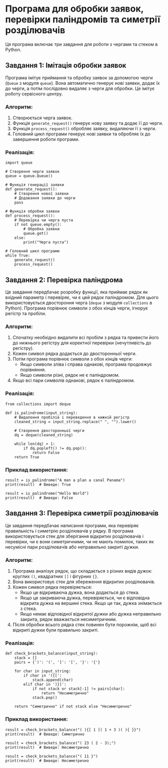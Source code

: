 # Програма для обробки заявок, перевірки паліндромів та симетрії розділювачів

Ця програма включає три завдання для роботи з чергами та стеком в Python.

## Завдання 1: Імітація обробки заявок

Програма імітує приймання та обробку заявок за допомогою черги (`Queue` з модуля `queue`). Вона автоматично генерує нові заявки, додає їх до черги, а потім послідовно видаляє з черги для обробки. Це імітує роботу сервісного центру.

### Алгоритм:
1. Створюється черга заявок.
2. Функція `generate_request()` генерує нову заявку та додає її до черги.
3. Функція `process_request()` обробляє заявку, видаляючи її з черги.
4. Головний цикл програми генерує нові заявки та обробляє їх до завершення роботи програми.

### Реалізація:

```
import queue

# Створення черги заявок
queue = queue.Queue()

# Функція генерації заявки
def generate_request():
    # Створення нової заявки
    # Додавання заявки до черги
    pass

# Функція обробки заявки
def process_request():
    # Перевірка чи черга пуста
    if not queue.empty():
        # Обробка заявки
        queue.get()
    else:
        print("Черга пуста")

# Головний цикл програми
while True:
    generate_request()
    process_request()
```

## Завдання 2: Перевірка паліндрома

Це завдання передбачає розробку функції, яка приймає рядок як вхідний параметр і перевіряє, чи є цей рядок паліндромом. Для цього використовується двостороння черга (`deque` з модуля `collections` в Python). Програма порівнює символи з обох кінців черги, ігнорує регістр та пробіли.

### Алгоритм:
1. Спочатку необхідно видалити всі пробіли з рядка та привести його до нижнього регістру для коректної перевірки (нечутливість до регістру).
2. Кожен символ рядка додається до двосторонньої черги.
3. Потім програма порівнює символи з обох кінців черги:
   - Якщо символи зліва і справа однакові, програма продовжує порівняння.
   - Якщо символи різні, рядок не є паліндромом.
4. Якщо всі пари символів однакові, рядок є паліндромом.

### Реалізація:

```
from collections import deque

def is_palindrome(input_string):
    # Видалення пробілів і переведення в нижній регістр
    cleaned_string = input_string.replace(" ", "").lower()
    
    # Створення двосторонньої черги
    dq = deque(cleaned_string)
    
    while len(dq) > 1:
        if dq.popleft() != dq.pop():
            return False
    return True
```
### Приклад використання:
```
result = is_palindrome("A man a plan a canal Panama")
print(result)  # Виведе: True

result = is_palindrome("Hello World")
print(result)  # Виведе: False
```

## Завдання 3: Перевірка симетрії розділювачів

Це завдання передбачає написання програми, яка перевіряє правильність і симетрію розділювачів у рядку. В програма використовується стек для зберігання відкритих розділювачів і перевірки, чи є вони симетричними, чи не мають помилок, таких як несумісні пари розділювачів або неправильно закриті дужки.

### Алгоритм:
1. Програма аналізує рядок, що складається з різних видів дужок: круглих `()`, квадратних `[]` і фігурних `{}`.
2. Вона використовує стек для збереження відкритих розділювачів.
3. Кожен символ рядка перевіряється:
    - Якщо це відкриваюча дужка, вона додається до стека.
    - Якщо це закриваюча дужка, перевіряється, чи є відповідна відкрита дужка на вершині стека. Якщо це так, дужка знімається з стека.
    - Якщо немає відповідної відкритої дужки або дужка неправильно закрита, рядок вважається несиметричним.
4. Після обробки всього рядка стек повинен бути порожнім, щоб всі відкриті дужки були правильно закриті.

### Реалізація:

```
def check_brackets_balance(input_string):
    stack = []
    pairs = {')': '(', ']': '[', '}': '{'}
    
    for char in input_string:
        if char in '({[':
            stack.append(char)
        elif char in ')}]':
            if not stack or stack[-1] != pairs[char]:
                return "Несиметрично"
            stack.pop()
    
    return "Симетрично" if not stack else "Несиметрично"
```

### Приклад використання:

```
result = check_brackets_balance("( ){[ 1 ]( 1 + 3 )( ){ }}")
print(result)  # Виведе: Симетрично

result = check_brackets_balance("( 23 ( 2 - 3);")
print(result)  # Виведе: Несиметрично

result = check_brackets_balance("( 11 }")
print(result)  # Виведе: Несиметрично

```